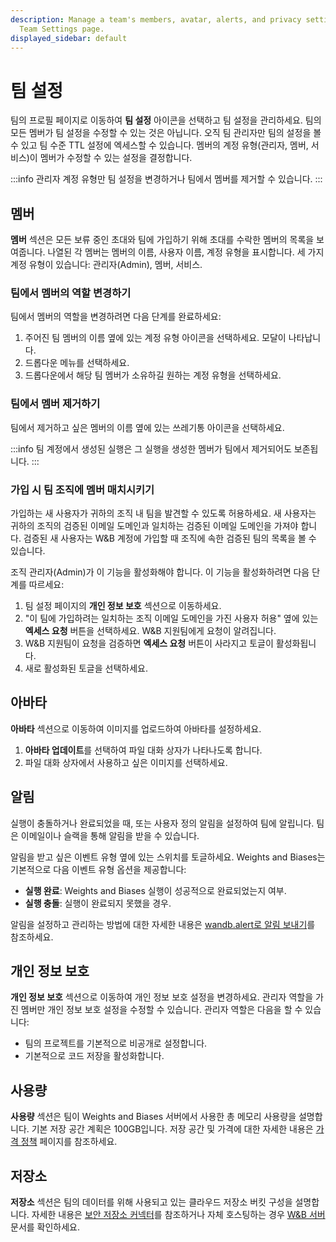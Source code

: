 ```yaml
---
description: Manage a team's members, avatar, alerts, and privacy settings with the
  Team Settings page.
displayed_sidebar: default
---
```


# 팀 설정

팀의 프로필 페이지로 이동하여 **팀 설정** 아이콘을 선택하고 팀 설정을 관리하세요. 팀의 모든 멤버가 팀 설정을 수정할 수 있는 것은 아닙니다. 오직 팀 관리자만 팀의 설정을 볼 수 있고 팀 수준 TTL 설정에 엑세스할 수 있습니다. 멤버의 계정 유형(관리자, 멤버, 서비스)이 멤버가 수정할 수 있는 설정을 결정합니다.

:::info
관리자 계정 유형만 팀 설정을 변경하거나 팀에서 멤버를 제거할 수 있습니다.
:::

## 멤버

**멤버** 섹션은 모든 보류 중인 초대와 팀에 가입하기 위해 초대를 수락한 멤버의 목록을 보여줍니다. 나열된 각 멤버는 멤버의 이름, 사용자 이름, 계정 유형을 표시합니다. 세 가지 계정 유형이 있습니다: 관리자(Admin), 멤버, 서비스.

### 팀에서 멤버의 역할 변경하기

팀에서 멤버의 역할을 변경하려면 다음 단계를 완료하세요:

1. 주어진 팀 멤버의 이름 옆에 있는 계정 유형 아이콘을 선택하세요. 모달이 나타납니다.
2. 드롭다운 메뉴를 선택하세요.
3. 드롭다운에서 해당 팀 멤버가 소유하길 원하는 계정 유형을 선택하세요.

### 팀에서 멤버 제거하기

팀에서 제거하고 싶은 멤버의 이름 옆에 있는 쓰레기통 아이콘을 선택하세요.

:::info
팀 계정에서 생성된 실행은 그 실행을 생성한 멤버가 팀에서 제거되어도 보존됩니다.
:::

### 가입 시 팀 조직에 멤버 매치시키기

가입하는 새 사용자가 귀하의 조직 내 팀을 발견할 수 있도록 허용하세요. 새 사용자는 귀하의 조직의 검증된 이메일 도메인과 일치하는 검증된 이메일 도메인을 가져야 합니다. 검증된 새 사용자는 W&B 계정에 가입할 때 조직에 속한 검증된 팀의 목록을 볼 수 있습니다.

조직 관리자(Admin)가 이 기능을 활성화해야 합니다. 이 기능을 활성화하려면 다음 단계를 따르세요:

1. 팀 설정 페이지의 **개인 정보 보호** 섹션으로 이동하세요.
2. "이 팀에 가입하려는 일치하는 조직 이메일 도메인을 가진 사용자 허용" 옆에 있는 **엑세스 요청** 버튼을 선택하세요. W&B 지원팀에게 요청이 알려집니다.
3. W&B 지원팀이 요청을 검증하면 **엑세스 요청** 버튼이 사라지고 토글이 활성화됩니다.
4. 새로 활성화된 토글을 선택하세요.

## 아바타

**아바타** 섹션으로 이동하여 이미지를 업로드하여 아바타를 설정하세요.

1. **아바타 업데이트**를 선택하여 파일 대화 상자가 나타나도록 합니다.
2. 파일 대화 상자에서 사용하고 싶은 이미지를 선택하세요.

## 알림

실행이 충돌하거나 완료되었을 때, 또는 사용자 정의 알림을 설정하여 팀에 알립니다. 팀은 이메일이나 슬랙을 통해 알림을 받을 수 있습니다.

알림을 받고 싶은 이벤트 유형 옆에 있는 스위치를 토글하세요. Weights and Biases는 기본적으로 다음 이벤트 유형 옵션을 제공합니다:

* **실행 완료**: Weights and Biases 실행이 성공적으로 완료되었는지 여부.
* **실행 충돌**: 실행이 완료되지 못했을 경우.

알림을 설정하고 관리하는 방법에 대한 자세한 내용은 [wandb.alert로 알림 보내기](../../runs/alert.md)를 참조하세요.

## 개인 정보 보호

**개인 정보 보호** 섹션으로 이동하여 개인 정보 보호 설정을 변경하세요. 관리자 역할을 가진 멤버만 개인 정보 보호 설정을 수정할 수 있습니다. 관리자 역할은 다음을 할 수 있습니다:

* 팀의 프로젝트를 기본적으로 비공개로 설정합니다.
* 기본적으로 코드 저장을 활성화합니다.

## 사용량

**사용량** 섹션은 팀이 Weights and Biases 서버에서 사용한 총 메모리 사용량을 설명합니다. 기본 저장 공간 계획은 100GB입니다. 저장 공간 및 가격에 대한 자세한 내용은 [가격 정책](https://wandb.ai/site/pricing) 페이지를 참조하세요.

## 저장소

**저장소** 섹션은 팀의 데이터를 위해 사용되고 있는 클라우드 저장소 버킷 구성을 설명합니다. 자세한 내용은 [보안 저장소 커넥터](../features/teams.md#secure-storage-connector)를 참조하거나 자체 호스팅하는 경우 [W&B 서버](../../hosting/secure-storage-connector.md) 문서를 확인하세요.
